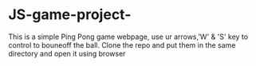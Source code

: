 # JS-game-project-
This is a simple Ping Pong game webpage, use ur arrows,'W' & 'S' key to control to bouneoff the ball. Clone the repo and put them in the same directory and open it using browser
